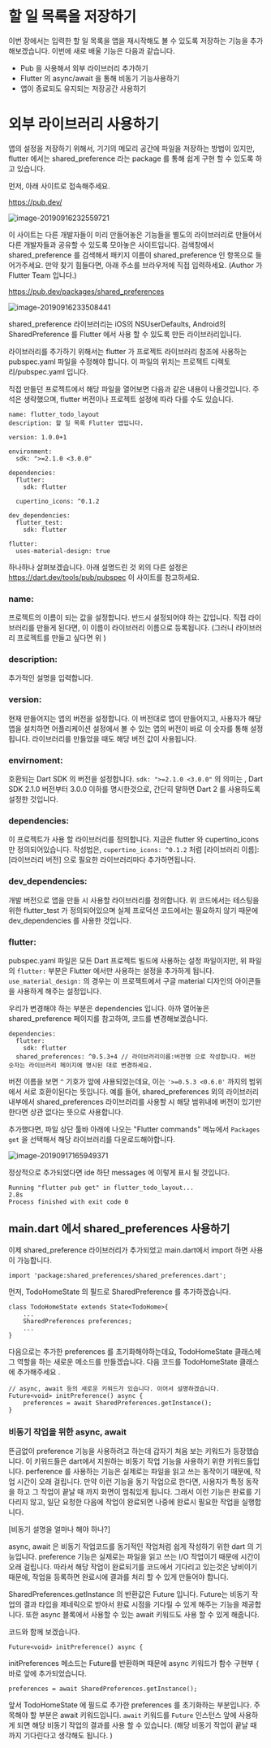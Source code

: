 # 할 일 목록을 저장하기 



이번 장에서는 입력한 할 일 목록을 앱을 재시작해도 볼 수 있도록 저장하는 기능을 추가해보겠습니다. 이번에 새로 배울 기능은 다음과 같습니다. 

* Pub 을 사용해서 외부 라이브러리 추가하기 
* Flutter 의 async/await 을 통해 비동기 기능사용하기 
* 앱이 종료되도 유지되는 저장공간 사용하기 



# 외부 라이브러리 사용하기 

앱의 설정을 저장하기 위해서, 기기의 메모리 공간에 파일을 저장하는 방법이 있지만, flutter 에서는 shared_preference 라는 package 를 통해 쉽게 구현 할 수 있도록 하고 있습니다. 

먼저, 아래 사이트로 접속해주세요.

https://pub.dev/

![image-20190916232559721](image-20190916232559721.png)



이 사이트는 다른 개발자들이 미리 만들어놓은 기능들을 별도의 라이브러리로 만들어서 다른 개발자들과 공유할 수 있도록 모아놓은 사이트입니다. 검색창에서 shared_preference 를 검색해서 패키지 이름이 shared_preference 인 항목으로 들어가주세요. 만약 찾기 힘들다면, 아래 주소를 브라우저에 직접 입력하세요. (Author 가 Flutter Team 입니다.)



https://pub.dev/packages/shared_preferences

![image-20190916233508441](image-20190916233508441.png)



shared_preference 라이브러리는 iOS의 NSUserDefaults, Android의 SharedPreference 를 Flutter 에서 사용 할 수 있도록 만든 라이브러리입니다. 



라이브러리를 추가하기 위해서는 flutter 가 프로젝트 라이브러리 참조에 사용하는 pubspec.yaml 파일을 수정해야 합니다. 이 파일의 위치는 프로젝트 디렉토리/pubspec.yaml 입니다. 

직접 만들던 프로젝트에서 해당 파일을 열어보면 다음과 같은 내용이 나올것입니다. 주석은 생략했으며, flutter 버전이나 프로젝트 설정에 따라 다를 수도 있습니다. 



```
name: flutter_todo_layout
description: 할 일 목록 Flutter 앱입니다. 

version: 1.0.0+1

environment:
  sdk: ">=2.1.0 <3.0.0"

dependencies:
  flutter:
    sdk: flutter

  cupertino_icons: ^0.1.2

dev_dependencies:
  flutter_test:
    sdk: flutter
    
flutter:
  uses-material-design: true
```



하나하나 살펴보겠습니다. 아래 설명드린 것 외의 다른 설정은 https://dart.dev/tools/pub/pubspec 이 사이트를 참고하세요.

### name:

프로젝트의 이름이 되는 값을 설정합니다. 반드시 설정되어야 하는 값입니다. 직접 라이브러리를 만들게 된다면, 이 이름이 라이브러리 이름으로 등록됩니다. (그러니 라이브러리 프로젝트를 만들고 싶다면 위 )

### description:

추가적인 설명을 입력합니다. 

### version:

현재 만들어지는 앱의 버전을 설정합니다. 이 버전대로 앱이 만들어지고, 사용자가 해당 앱을 설치하면 어플리케이션 설정에서 볼 수 있는 앱의 버전이 바로 이 숫자를 통해 설정됩니다. 라이브러리를 만들었을 때도 해당 버전 값이 사용됩니다. 

### envirnoment:

호환되는 Dart SDK 의 버전을 설정합니다.  `sdk: ">=2.1.0 <3.0.0"`  의 의미는 , Dart SDK 2.1.0 버전부터 3.0.0 이하를 명시한것으로, 간단히 말하면 Dart 2 를 사용하도록 설정한 것입니다. 

### dependencies: 

이 프로젝트가 사용 할 라이브러리를 정의합니다. 지금은 flutter 와 cupertino_icons 만 정의되어있습니다. 작성법은, `cupertino_icons: ^0.1.2` 처럼 [라이브러리 이름]:[라이브러리 버전] 으로 필요한 라이브러리마다 추가하면됩니다. 

### dev_dependencies: 

개발 버전으로 앱을 만들 시 사용할 라이브러리를 정의합니다. 위 코드에서는 테스팅을 위한 flutter_test 가 정의되어있으며 실제 프로덕션 코드에서는 필요하지 않기 때문에 dev_dependencies 를 사용한 것입니다. 

### flutter:

pubspec.yaml 파일은 모든 Dart 프로젝트 빌드에 사용하는 설정 파일이지만, 위 파일의 `flutter:` 부분은 Flutter 에서만 사용하는 설정을 추가하게 됩니다. `use_material_design:` 의 경우는 이 프로젝트에서 구글 material 디자인의 아이콘들을 사용하게 해주는 설정입니다. 



우리가 변경해야 하는 부분은 dependencies 입니다. 아까 열어놓은 shared_preference 페이지를 참고하여, 코드를 변경해보겠습니다. 

```
dependencies:
  flutter:
    sdk: flutter
  shared_preferences: ^0.5.3+4 // 라이브러리이름:버전명 으로 작성합니다. 버전 숫자는 라이브러리 페이지에 명시된 대로 변경하세요.
```

<!-- 확실한가-->

버전 이름을 보면 `^` 기호가 앞에 사용되었는데요, 이는 `'>=0.5.3 <0.6.0'` 까지의 범위에서 서로 호환이된다는 뜻입니다. 예를 들어, shared_preferences 외의 라이브러리 내부에서 shared_preferences 라이브러리를 사용할 시 해당 범위내에 버전이 있기만 한다면 상관 없다는 뜻으로 사용합니다. 

추가했다면, 파일 상단 툴바 아래에 나오는 "Flutter commands" 메뉴에서 `Packages get` 을 선택해서 해당 라이브러리를 다운로드해야합니다. 

![image-20190917165949371](image-20190917165949371.png)

정상적으로 추가되었다면 ide 하단 messages 에 이렇게 표시 될 것입니다. 

```
Running "flutter pub get" in flutter_todo_layout...                 2.8s
Process finished with exit code 0
```



## main.dart 에서 shared_preferences 사용하기 

이제 shared_preference 라이브러리가 추가되었고 main.dart에서 import 하면 사용이 가능합니다. 

```
import 'package:shared_preferences/shared_preferences.dart';
```



먼저, TodoHomeState 의 필드로 SharedPreference 를 추가하겠습니다. 

```
class TodoHomeState extends State<TodoHome>{
	... 
	SharedPreferences preferences; 
	...
}
```

다음으로는 추가한 preferences 를 초기화해야하는데요, TodoHomeState 클래스에 그 역할을 하는 새로운 메소드를 만들겠습니다. 다음 코드를 TodoHomeState 클래스에 추가해주세요 .

```
// async, await 등의 새로운 키워드가 있습니다. 이어서 설명하겠습니다. 
Future<void> initPreference() async { 
    preferences = await SharedPreferences.getInstance();
}
```



### 비동기 작업을 위한 async, await 

뜬금없이 preference 기능을 사용하려고 하는데 갑자기 처음 보는 키워드가 등장했습니다. 이 키워드들은 dart에서 지원하는 비동기 작업 기능을 사용하기 위한 키워드들입니다. perference 를 사용하는 기능은 실제로는 파일을 읽고 쓰는 동작이기 때문에, 작업 시간이 오래 걸립니다. 만약 이런 기능을 동기 작업으로 한다면, 사용자가 특정 동작을 하고 그 작업이 끝날 때 까지 화면이 멈춰있게 됩니다. 그래서 이런 기능은 완료를 기다리지 않고, 일단 요청한 다음에 작업이 완료되면 나중에 완료시 필요한 작업을 실행합니다. 

[비동기 설명을 얼마나 해야 하나?]

async, await 은 비동기 작업코드를 동기적인 작업처럼 쉽게 작성하기 위한 dart 의 기능입니다. preference 기능은 실제로는 파일을 읽고 쓰는 I/O 작업이기 때문에 시간이 오래 걸립니다. 따라서 해당 작업이 완료되기를 코드에서 기다리고 있는것은 낭비이기 때문에, 작업을 등록하면 완료시에 결과를 처리 할 수 있게 만들어야 합니다. 

SharedPreferences.getInstance 의 반환값은 Future<SharedPreferences> 입니다. Future는 비동기 작업의 결과 타입을 제네릭으로 받아서 완료 시점을 기다릴 수 있게 해주는 기능을 제공합니다. 또한 async 블록에서 사용할 수 있는 await 키워드도 사용 할 수 있게 해줍니다. 

코드와 함께 보겠습니다. 

```
Future<void> initPreference() async { 
```

initPreferences 메소드는 Future<void>를 반환하며 때문에 async 키워드가 함수 구현부 `{` 바로 앞에 추가되었습니다. 

```
preferences = await SharedPreferences.getInstance();
```

앞서 TodoHomeState 에 필드로 추가한 preferences 를 초기화하는 부분입니다. 주목해야 할 부분은 await 키워드입니다. `await` 키워드를 `Future` 인스턴스 앞에 사용하게 되면 해당 비동기 작업의 결과를 사용 할 수 있습니다. (해당 비동기 작업이 끝날 때 까지 기다린다고 생각해도 됩니다. )